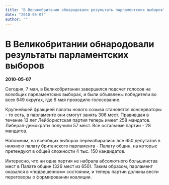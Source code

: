 ```yaml
---
title: "В Великобритании обнародовали результаты парламентских выборов"
date: "2010-05-07"
author: ""
---
```


# В Великобритании обнародовали результаты парламентских выборов

**2010-05-07** 

Сегодня, 7 мая, в Великобритании завершился подсчет голосов на всеобщих  парламентских выборах, и были объявлены победители во всех 649 округах,  где 6 мая проходило голосование.



Крупнейшей фракцией палаты  нового созыва становятся консерваторы - то есть, в парламенте они смогут  занять 306 мест. Правившая в течение 13 лет Лейбористская партия теперь  имеет 258 мандатов. Либерал-демократы получили 57 мест. Все остальные  партии - 28 мандатов.



Напомним, на всеобщих выборах  переизбирались все 650 депутатов в нижнюю палату британского парламента -  Палату общин, на которые претендуют в общей сложности 4 тыс. 150  кандидатов.



Интересно, что ни одна партия не набрала абсолютного  большинства мест в Палате общин (326 мест из 650). Таким образом,  парламент оказался в «подвешенном» состоянии, и теперь партии должны  вести переговоры о формировании коалиции.